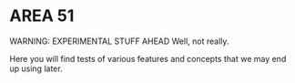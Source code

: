 # AREA 51
WARNING: EXPERIMENTAL STUFF AHEAD
Well, not really.

Here you will find tests of various features and concepts that we may end up using later.
